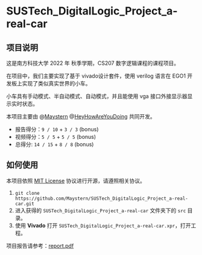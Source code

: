 # SUSTech_DigitalLogic_Project_a-real-car

## 项目说明

这是南方科技大学 2022 年 秋季学期，CS207 数字逻辑课程的课程项目。

在项目中，我们主要实现了基于 vivado设计套件，使用 verilog 语言在 EGO1 开发板上实现了类似真实世界的小车。

小车具有手动模式、半自动模式、自动模式，并且能使用 vga 接口外接显示器显示实时状态。

本项目主要由 @[Maystern](https://github.com/maystern) @[HeyHowAreYouDoing](https://github.com/HeyHowAreYouDoing) 共同开发。

- 报告得分：`9 / 10` + `3 / 3` (bonus)
- 视频得分：`5 / 5` + `5 / 5` (bonus)
- 总得分: `14 / 15` + `8 / 8` (bonus)

## 如何使用

本项目依照 [MIT License](https://en.wikipedia.org/wiki/MIT_License) 协议进行开源，请遵照相关协议。

1. `git clone https://github.com/Maystern/SUSTech_DigitalLogic_Project_a-real-car.git`
2. 进入获得的 `SUSTech_DigitalLogic_Project_a-real-car` 文件夹下的 `src` 目录。
3. 使用 **Vivado** 打开 `SUSTech_DigitalLogic_Project_a-real-car.xpr`，打开工程。

项目报告请参考：[report.pdf](https://github.com/Maystern/SUSTech_CS207_DigitalLogic_a-real-car/blob/main/doc/report.pdf)


